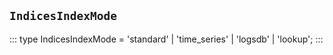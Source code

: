 ## `IndicesIndexMode`
:::
type IndicesIndexMode = 'standard' | 'time_series' | 'logsdb' | 'lookup';
:::
